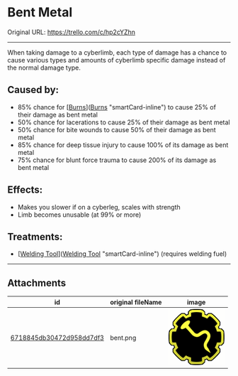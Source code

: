 # Bent Metal

Original URL: https://trello.com/c/hp2cYZhn

---

When taking damage to a cyberlimb, each type of damage has a chance to cause various types and amounts of cyberlimb specific damage instead of the normal damage type.

## Caused by:

- 85% chance for [[Burns](../Any%20bodypart/Burns.md)]([Burns](../Any%20bodypart/Burns.md) "smartCard-inline")  to cause 25% of their damage as bent metal
- 50% chance for lacerations to cause 25% of their damage as bent metal
- 50% chance for bite wounds to cause 50% of their damage as bent metal
- 85% chance for deep tissue injury to cause 100% of its damage as bent metal
- 75% chance for blunt force trauma to cause 200% of its damage as bent metal

## Effects:

- Makes you slower if on a cyberleg, scales with strength
- Limb becomes unusable (at 99% or more)

## Treatments:

- [[Welding Tool](Welding%20Tool.md)]([Welding Tool](Welding%20Tool.md) "smartCard-inline")  (requires welding fuel)

---

## Attachments

id | original fileName | image
---|---|---
[6718845db30472d958dd7df3](./Bent%20Metal%20-%20Attachments/6718845db30472d958dd7df3.png) | bent.png | ![bent.png\|200](./Bent%20Metal%20-%20Attachments/6718845db30472d958dd7df3.png)